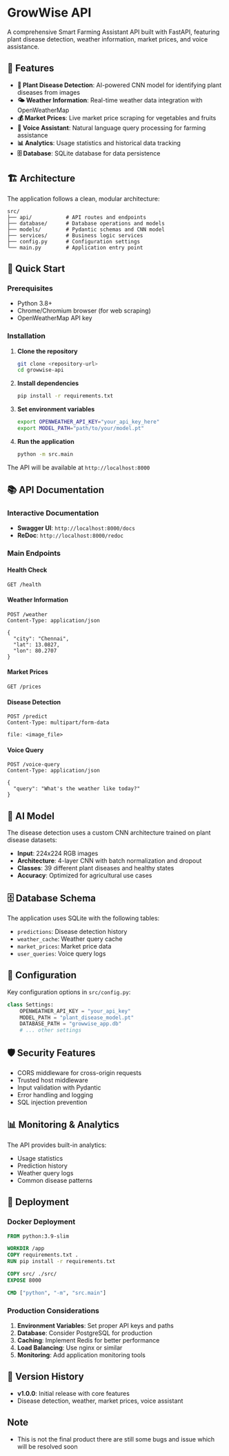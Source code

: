 # GrowWise API

A comprehensive Smart Farming Assistant API built with FastAPI, featuring plant disease detection, weather information, market prices, and voice assistance.

## 🌟 Features

- **🔬 Plant Disease Detection**: AI-powered CNN model for identifying plant diseases from images
- **🌤️ Weather Information**: Real-time weather data integration with OpenWeatherMap
- **💰 Market Prices**: Live market price scraping for vegetables and fruits
- **🎤 Voice Assistant**: Natural language query processing for farming assistance
- **📊 Analytics**: Usage statistics and historical data tracking
- **🗄️ Database**: SQLite database for data persistence

## 🏗️ Architecture

The application follows a clean, modular architecture:

```
src/
├── api/           # API routes and endpoints
├── database/      # Database operations and models
├── models/        # Pydantic schemas and CNN model
├── services/      # Business logic services
├── config.py      # Configuration settings
└── main.py        # Application entry point
```

## 🚀 Quick Start

### Prerequisites

- Python 3.8+
- Chrome/Chromium browser (for web scraping)
- OpenWeatherMap API key

### Installation

1. **Clone the repository**
   ```bash
   git clone <repository-url>
   cd growwise-api
   ```

2. **Install dependencies**
   ```bash
   pip install -r requirements.txt
   ```

3. **Set environment variables**
   ```bash
   export OPENWEATHER_API_KEY="your_api_key_here"
   export MODEL_PATH="path/to/your/model.pt"
   ```

4. **Run the application**
   ```bash
   python -m src.main
   ```

The API will be available at `http://localhost:8000`

## 📚 API Documentation

### Interactive Documentation
- **Swagger UI**: `http://localhost:8000/docs`
- **ReDoc**: `http://localhost:8000/redoc`

### Main Endpoints

#### Health Check
```http
GET /health
```

#### Weather Information
```http
POST /weather
Content-Type: application/json

{
  "city": "Chennai",
  "lat": 13.0827,
  "lon": 80.2707
}
```

#### Market Prices
```http
GET /prices
```

#### Disease Detection
```http
POST /predict
Content-Type: multipart/form-data

file: <image_file>
```

#### Voice Query
```http
POST /voice-query
Content-Type: application/json

{
  "query": "What's the weather like today?"
}
```

## 🧠 AI Model

The disease detection uses a custom CNN architecture trained on plant disease datasets:

- **Input**: 224x224 RGB images
- **Architecture**: 4-layer CNN with batch normalization and dropout
- **Classes**: 39 different plant diseases and healthy states
- **Accuracy**: Optimized for agricultural use cases

## 🗄️ Database Schema

The application uses SQLite with the following tables:

- `predictions`: Disease detection history
- `weather_cache`: Weather query cache
- `market_prices`: Market price data
- `user_queries`: Voice query logs

## 🔧 Configuration

Key configuration options in `src/config.py`:

```python
class Settings:
    OPENWEATHER_API_KEY = "your_api_key"
    MODEL_PATH = "plant_disease_model.pt"
    DATABASE_PATH = "growwise_app.db"
    # ... other settings
```

## 🛡️ Security Features

- CORS middleware for cross-origin requests
- Trusted host middleware
- Input validation with Pydantic
- Error handling and logging
- SQL injection prevention

## 📊 Monitoring & Analytics

The API provides built-in analytics:

- Usage statistics
- Prediction history
- Weather query logs
- Common disease patterns

## 🚀 Deployment

### Docker Deployment
```dockerfile
FROM python:3.9-slim

WORKDIR /app
COPY requirements.txt .
RUN pip install -r requirements.txt

COPY src/ ./src/
EXPOSE 8000

CMD ["python", "-m", "src.main"]
```

### Production Considerations

1. **Environment Variables**: Set proper API keys and paths
2. **Database**: Consider PostgreSQL for production
3. **Caching**: Implement Redis for better performance
4. **Load Balancing**: Use nginx or similar
5. **Monitoring**: Add application monitoring tools


## 🔄 Version History

- **v1.0.0**: Initial release with core features
- Disease detection, weather, market prices, voice assistant

## Note

- This is not the final product there are still some bugs and issue which will be resolved soon 
